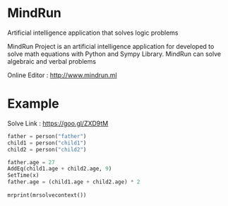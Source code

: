 # MindRun
 Artificial intelligence application that solves logic problems

MindRun Project is an artificial intelligence application for developed to solve math equations with Python and Sympy Library. MindRun can solve algebraic and verbal problems

Online Editor : http://www.mindrun.ml

# Example

Solve Link : https://goo.gl/ZXD9tM

```python
father = person("father")
child1 = person("child1")
child2 = person("child2")

father.age = 27
AddEq(child1.age + child2.age, 9)
SetTime(x)
father.age = (child1.age + child2.age) * 2
  
mrprint(mrsolvecontext())
```
